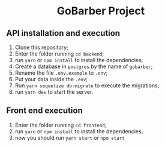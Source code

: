 <h1 align="center">
  GoBarber Project
</h1>

## API installation and execution

1. Clone this repository;
2. Enter the folder running `cd backend`;
3. run `yarn` or `npm install` to install the dependencies;
4. Create a database in `postgres` by the name of `gobarber`;
5. Rename the file `.env.example` to `.env`;
6. Put your data inside the `.env`;
7. Run `yarn sequelize db:migrate` to execute the migrations;
8. run `yarn dev` to start the server.

## Front end execution

1. Enter the folder running `cd frontend`;
2. run `yarn` or `npm install` to install the dependencies;
3. now you should run `yarn start` or `npm start`

